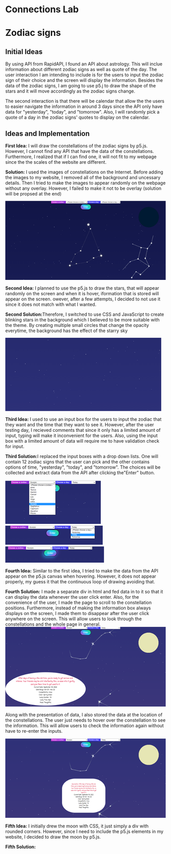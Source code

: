 # Connections Lab
<h1> Zodiac signs </h1>
<h2> Initial Ideas </h2>
<p>By using API from RapidAPI, I found an API about astrology. This will inclue information about different zodiac signs as well as quote of the day.
The user interaction I am intending to include is for the users to input the zodiac sign of their choice and the screen will display the information. Besides the data of the zodiac signs, I am going to use p5.j to draw the shape of the stars and it will move accordingly as the zodiac signs change. 
<p>The second interaction is that there will be calendar that allow the the users to easier navigate the information in around 3 days since the API only have data for "yesterday", "today", and "tomorrow". Also, I will randomly pick a quote of a day in the zodiac signs' quotes to display on the calendar.</p>

<h2> Ideas and Implementation </h2>
<p><b>First Idea:</b> I will draw the constellations of the zodiac signs by p5.js. However, I cannot find any API that have the data of the constellations. Furthermore, I realized that if I can find one, it will not fit to my webpage since the the scales of the website are different.</p>
<p><b>Solution:</b> I used the images of constellations on the Internet. Before adding the images to my website, I removed all of the background and uncessary details. Then I tried to make the images to appear randomly on the webpage without any overlay. However, I failed to make it not to be overlay (solution will be propsed at the end)</p>

<img src="first.png">

<p><b>Second Idea:</b> I planned to use the p5.js to draw the stars, that will appear randomly on the screen and when it is hover, iformation that is stored will appear on the screen. owever, after a few attempts, I decided to not use it since it does not match with what I wanted.</p> 
<p><b>Second Solution:</b>Therefore, I switched to use CSS and JavaScript to create blinking stars in the background which I believed to be more suitable with the theme. By creating multiple small circles that change the opacity everytime, the background has the effect of the starry sky</p> 
<img src="second.png">

<p><b>Third Idea:</b> I used to use an input box for the users to input the zodiac that they want and the time that they want to see it. However, after the user testing day, I recieved comments that since it only has a limited amount of input, typing will make it inconvenient for the users. Also, using the input box with a limited amount of data will require me to have validation check for input.</p>
<p><b>Third Solution:</b>I replaced the input boxes with a drop down lists. One will contain 12 zodiac signs that the user can pick and the other contains options of time, "yesterday", "today", and "tomorrow". The choices will be collected and extract data from the API after clicking the"Enter" button.</p>
  
<img src="third1.png">
<img src="third2.png">
<img src="third3.png">
  
<p><b>Fourth Idea:</b> Similar to the first idea, I tried to make the data from the API appear on the p5.js canvas when hovering. However, it does not appear properly, my guess it that the continuous loop of drawing avoiding that.</p>
<p><b>Fourth Solution:</b> I made a separate div in html and fed data in to it so that it can display the data whenever the user click enter. Also, for the convenience of the user, I made the page to scroll to the constellation positions. Furthermore, instead of making the information box always displays on the screen, I made them to disappear after the user click anywhere on the screen. This will allow users to look through the constellations and the whole page in general.
  
<img src="fourth.png">
  
 <p>Along with the presentation of data, I also stored the data at the location of the constellations. The user just needs to hover over the constellation to see the information. This will allow users to check the information again without have to re-enter the inputs.</p>
 
 <img src="fifth.png">
 
<p><b>Fifth Idea:</b> I initially drew the moon with CSS, it just simply a div with rounded corners. However, since I need to include the p5.js elements in my website, I decided to draw the moon by p5.js.
<p><b>Fifth Solution:</b> 
